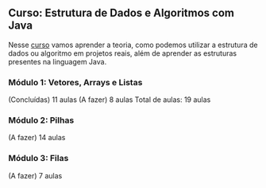 ## Curso: Estrutura de Dados e Algoritmos com Java

Nesse [curso](https://loiane.training/curso/estrutura-de-dados) vamos aprender a teoria, como podemos utilizar a estrutura de dados ou algoritmo em projetos reais, além de aprender as estruturas presentes na linguagem Java.

### Módulo 1: Vetores, Arrays e Listas
(Concluídas) 11 aulas
(A fazer) 8 aulas
Total de aulas: 19 aulas
### Módulo 2: Pilhas
(A fazer)
14 aulas
### Módulo 3: Filas
(A fazer)
7 aulas